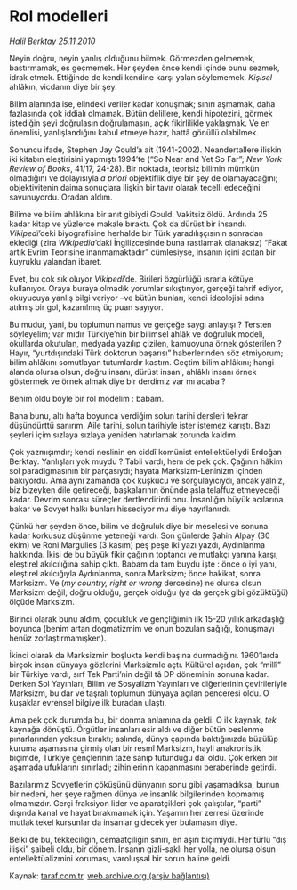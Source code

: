 # Rol modelleri

*Halil Berktay 25.11.2010*

<div class="yazi"><p>Neyin doğru, neyin yanlış olduğunu bilmek. Görmezden gelmemek, bastırmamak, es geçmemek. Her şeyden önce kendi içinde bunu sezmek, idrak etmek. Ettiğinde de kendi kendine karşı yalan söylememek. <i>Kişisel</i> ahlâkın, vicdanın diye bir şey. </p>
<p>Bilim alanında ise, elindeki veriler kadar konuşmak; sınırı aşmamak, daha fazlasında çok iddialı olmamak. Bütün delillere, kendi hipotezini, görmek istediğin şeyi doğrulasın doğrulamasın, açık fikirlilikle yaklaşmak. Ve en önemlisi, yanlışlandığını kabul etmeye hazır, hattâ gönüllü olabilmek.</p>
<p>Sonuncu ifade, Stephen Jay Gould’a ait (1941-2002). Neandertallere ilişkin iki kitabın eleştirisini yapmıştı 1994’te (“So Near and Yet So Far”; <i>New York Review of Books</i>, 41/17, 24-28). Bir noktada, teorisiz bilimin mümkün olmadığını ve dolayısıyla <i>a priori</i> objektiflik diye bir şey de olamayacağını; objektivitenin daima sonuçlara ilişkin bir tavır olarak tecelli edeceğini savunuyordu. Oradan aldım. </p>
<p>Bilime ve bilim ahlâkına bir anıt gibiydi Gould. Vakitsiz öldü. Ardında 25 kadar kitap ve yüzlerce makale bıraktı. Çok da dürüst bir insandı. <i>Vikipedi</i>’deki biyografisine herhalde bir Türk yaradılışçısının sonradan eklediği (zira <i>Wikipedia</i>’daki İngilizcesinde buna rastlamak olanaksız) “Fakat artık Evrim Teorisine inanmamaktadır” cümlesiyse, insanın içini acıtan bir kuyruklu yalandan ibaret. </p>
<p>Evet, bu çok sık oluyor <i>Vikipedi</i>’de. Birileri özgürlüğü ısrarla kötüye kullanıyor. Oraya buraya olmadık yorumlar sıkıştırıyor, gerçeği tahrif ediyor, okuyucuya yanlış bilgi veriyor –ve bütün bunları, kendi ideolojisi adına atılmış bir gol, kazanılmış üç puan sayıyor.</p>
<p>Bu mudur, yani, bu toplumun namus ve gerçeğe saygı anlayışı ? Tersten söyleyelim; var mıdır Türkiye’nin bir bilimsel ahlâk ve doğruluk modeli, okullarda okutulan, medyada yazılıp çizilen, kamuoyuna örnek gösterilen ? Hayır, “yurtdışındaki Türk doktorun başarısı” haberlerinden söz etmiyorum; bilim ahlâkını somutlayan tutumlardır kastım. Geçtim bilim ahlâkını; hangi alanda olursa olsun, doğru insanı, dürüst insanı, ahlâklı insanı örnek göstermek ve örnek almak diye bir derdimiz var mı acaba ? </p>
<p>Benim oldu böyle bir rol modelim : babam.</p>
<p>Bana bunu, altı hafta boyunca verdiğim solun tarihi dersleri tekrar düşündürttü sanırım. Aile tarihi, solun tarihiyle ister istemez karıştı. Bazı şeyleri içim sızlaya sızlaya yeniden hatırlamak zorunda kaldım.</p>
<p>Çok yazmışımdır; kendi neslinin en ciddî komünist entellektüeliydi Erdoğan Berktay. Yanlışları yok muydu ? Tabii vardı, hem de pek çok. Çağının hâkim sol paradigmasının bir parçasıydı; hayata Marksizm-Leninizm içinden bakıyordu. Ama aynı zamanda çok kuşkucu ve sorgulayıcıydı, ancak yalnız, biz bizeyken dile getireceği, başkalarının önünde asla telaffuz etmeyeceği kadar. Devrim sonrası süreçler dertlendirirdi onu. İnsanlığın büyük acılarına bakar ve Sovyet halkı bunları hissediyor mu diye hayıflanırdı. </p>
<p>Çünkü her şeyden önce, bilim ve doğruluk diye bir meselesi ve sonuna kadar korkusuz düşünme yeteneği vardı. Son günlerde Şahin Alpay (30 ekim) ve Roni Margulies (3 kasım) peş peşe iki yazı yazdı, Aydınlanma hakkında. İkisi de bu büyük fikir çağının toptancı ve mutlakçı yanına karşı, eleştirel akılcılığına sahip çıktı. Babam da tam buydu işte : önce o iyi yanı, eleştirel akılcığıyla Aydınlanma, sonra Marksizm; önce hakikat, sonra Marksizm. Ve (<i>my country, right or wrong</i> dercesine) ne olursa olsun Marksizm değil; doğru olduğu, gerçek olduğu (ya da gerçek gibi gözüktüğü) ölçüde Marksizm. </p>
<p>Birinci olarak bunu aldım, çocukluk ve gençliğimin ilk 15-20 yıllık arkadaşlığı boyunca (benim artan dogmatizmim ve onun bozulan sağlığı, konuşmayı henüz zorlaştırmamışken). </p>
<p>İkinci olarak da Marksizmin boşlukta kendi başına durmadığını. 1960’larda birçok insan dünyaya gözlerini Marksizmle açtı. Kültürel açıdan, çok “millî” bir Türkiye vardı, sırf Tek Parti’nin değil tâ DP döneminin sonuna kadar. Derken Sol Yayınları, Bilim ve Sosyalizm Yayınları ve diğerlerinin çevirileriyle Marksizm, bu dar ve taşralı toplumun dünyaya açılan penceresi oldu. O kuşaklar evrensel bilgiye ilk buradan ulaştı. </p>
<p>Ama pek çok durumda bu, bir donma anlamına da geldi. O ilk kaynak, <i>tek</i> kaynağa dönüştü. Örgütler insanları esir aldı ve diğer bütün beslenme pınarlarından yoksun bıraktı; aslında, dünya çapında baktığınızda büzülüp kuruma aşamasına girmiş olan bir resmî Marksizm, hayli anakronistik biçimde, Türkiye gençlerinin taze sanıp tutunduğu dal oldu. Çok erken bir aşamada ufuklarını sınırladı; zihinlerinin kapanmasını beraberinde getirdi. </p>
<p>Bazılarımız Sovyetlerin çöküşünü dünyanın sonu gibi yaşamadıksa, bunun bir nedeni, her şeye rağmen dünya ve insanlık bilgilerinden kopmamış olmamızdır. Gerçi fraksiyon lider ve aparatçikleri çok çalıştılar, “parti” dışında kanal ve hayat bırakmamak için. Yaşamın her zerresi üzerinde mutlak tekel kursunlar da insanlar gidecek yer bulamasın diye. </p>
<p>Belki de bu, tekkeciliğin, cemaatçiliğin sınırı, en aşırı biçimiydi. Her türlü “dış ilişki” şaibeli oldu, bir dönem. İnsanın gizli-saklı her yolla, ne olursa olsun entellektüalizmini koruması, varoluşsal bir sorun haline geldi.</p></div>

Kaynak: [taraf.com.tr](http://www.taraf.com.tr:80/halil-berktay/makale-rol-modelleri.htm), [web.archive.org (arşiv bağlantısı)](http://web.archive.org/web/20101128114203/http://www.taraf.com.tr:80/halil-berktay/makale-rol-modelleri.htm)
